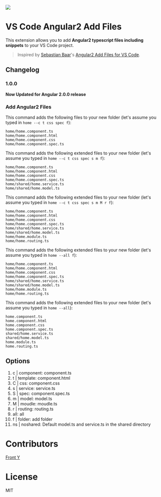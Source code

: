![](images/icon.png)

# VS Code Angular2 Add Files

This extension allows you to add **Angular2 typescript files including snippets** to your VS Code project.

> Inspired by [Sebastian Baar](https://github.com/sebastianbaar)'s [Angular2 Add Files for VS Code](https://github.com/sebastianbaar/vscode-add-angular2-files).

## Changelog

### 1.0.0
**Now Updated for Angular 2.0.0 release** 

### Add Angular2 Files

This command adds the following files to your new folder (let's assume you typed in `home --c t css spec f`):
```
home/home.component.ts
home/home.component.html
home/home.component.css
home/home.component.spec.ts
```

This command adds the following extended files to your new folder (let's assume you typed in `home --c t css spec s m f`):
```
home/home.component.ts
home/home.component.html
home/home.component.css
home/home.component.spec.ts
home/shared/home.service.ts
home/shared/home.model.ts
```

This command adds the following extended files to your new folder (let's assume you typed in `home --c t css spec s m M r f`):
```
home/home.component.ts
home/home.component.html
home/home.component.css
home/home.component.spec.ts
home/shared/home.service.ts
home/shared/home.model.ts
home/home.module.ts
home/home.routing.ts
```

This command adds the following extended files to your new folder (let's assume you typed in `home --all f`):
```
home/home.component.ts
home/home.component.html
home/home.component.css
home/home.component.spec.ts
home/shared/home.service.ts
home/shared/home.model.ts
home/home.module.ts
home/home.routing.ts
```

This command adds the following extended files to your new folder (let's assume you typed in `home --all`):
```
home.component.ts
home.component.html
home.component.css
home.component.spec.ts
shared/home.service.ts
shared/home.model.ts
home.module.ts
home.routing.ts
```

## Options

1. c | component: component.ts
2. t | template: component.html
3. C | css: component.css
4. s | service: service.ts
5. S | spec: component.spec.ts
6. m | model: model.ts
7. M | moudle: moudle.ts
8. r | routing: routing.ts
9. all: all
10. f | folder: add folder
11. ns | noshared: Default model.ts and service.ts in the shared directory

# Contributors

[Front Y](https://github.com/winpzs)

# License

MIT
